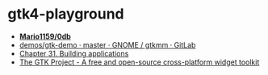 gtk4-playground
===============
- [**Mario1159/0db**](https://github.com/Mario1159/0db)
- [demos/gtk-demo · master · GNOME / gtkmm · GitLab](https://gitlab.gnome.org/GNOME/gtkmm/-/tree/master/demos/gtk-demo)
- [Chapter 31. Building applications](https://gnome.pages.gitlab.gnome.org/gtkmm-documentation/chapter-building-applications.html)
- [The GTK Project - A free and open-source cross-platform widget toolkit](https://www.gtk.org/docs/installations/windows/#using-gtk-from-msys2-packages)
